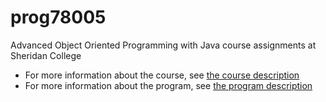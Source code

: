 # prog78005
Advanced Object Oriented Programming with Java course assignments at Sheridan College

* For more information about the course, see [the course description](https://caps.sheridancollege.ca/products/PROG78005__AdvancedObjectorientedProgrammingWithJava.aspx)
* For more information about the program, see [the program description](https://caps.sheridancollege.ca/products/java-foundations.aspx)

